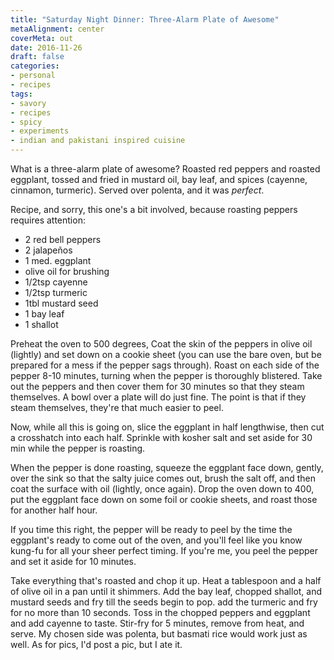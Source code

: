 ```yaml
---
title: "Saturday Night Dinner: Three-Alarm Plate of Awesome"
metaAlignment: center
coverMeta: out
date: 2016-11-26
draft: false
categories:
- personal
- recipes
tags:
- savory
- recipes
- spicy
- experiments
- indian and pakistani inspired cuisine
---
```


What is a three-alarm plate of awesome? Roasted red peppers and roasted
eggplant, tossed and fried in mustard oil, bay leaf, and spices (cayenne,
cinnamon, turmeric).  Served over polenta, and it was *perfect*.

Recipe, and sorry, this one's a bit involved, because roasting peppers requires
attention:

- 2 red bell peppers
- 2 jalapeños
- 1 med. eggplant
- olive oil for brushing
- 1/2tsp cayenne
- 1/2tsp turmeric
- 1tbl mustard seed
- 1 bay leaf
- 1 shallot

Preheat the oven to 500 degrees, Coat the skin of the peppers in olive oil
(lightly) and set down on a cookie sheet (you can use the bare oven, but be
prepared for a mess if the pepper sags through).  Roast on each side of the
pepper 8-10 minutes, turning when the pepper is thoroughly blistered.  Take out
the peppers and then cover them for 30 minutes so that they steam themselves. A
bowl over a plate will do just fine.  The point is that if they steam
themselves, they're that much easier to peel.

Now, while all this is going on, slice the eggplant in half lengthwise, then cut
a crosshatch into each half.  Sprinkle with kosher salt and set aside for 30 min
while the pepper is roasting.

When the pepper is done roasting, squeeze the eggplant face down, gently, over
the sink so that the salty juice comes out, brush the salt off, and then coat
the surface with oil (lightly, once again).  Drop the oven down to 400, put the
eggplant face down on some foil or cookie sheets, and roast those for another
half hour.

If you time this right, the pepper will be ready to peel by the time the
eggplant's ready to come out of the oven, and you'll feel like you know kung-fu
for all your sheer perfect timing.  If you're me, you peel the pepper and set it
aside for 10 minutes.

Take everything that's roasted and chop it up.  Heat a tablespoon and a half of
olive oil in a pan until it shimmers.  Add the bay leaf, chopped shallot, and
mustard seeds and fry till the seeds begin to pop.  add the turmeric and fry for
no more than 10 seconds. Toss in the chopped peppers and eggplant and add
cayenne to taste.  Stir-fry for 5 minutes, remove from heat, and serve.  My
chosen side was polenta, but basmati rice would work just as well.  As for pics,
I'd post a pic, but I ate it.

